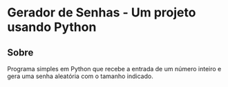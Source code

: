 # Gerador de Senhas - Um projeto usando Python

## Sobre
Programa simples em Python que recebe a entrada de um número inteiro e gera uma senha aleatória com o tamanho indicado.
